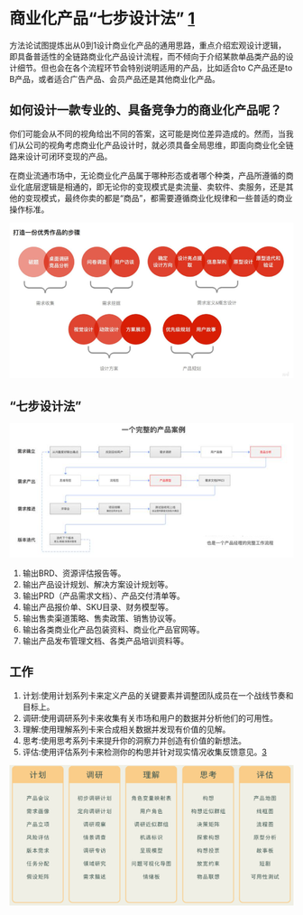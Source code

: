 # 商业化产品“七步设计法” [1]

方法论试图提炼出从0到1设计商业化产品的通用思路，重点介绍宏观设计逻辑，即具备普适性的全链路商业化产品设计流程，而不倾向于介绍某款单品类产品的设计细节。但也会在各个流程环节会特别说明适用的产品，比如适合to C产品还是to B产品，或者适合广告产品、会员产品还是其他商业化产品。

## 如何设计一款专业的、具备竞争力的商业化产品呢？

你们可能会从不同的视角给出不同的答案，这可能是岗位差异造成的。然而，当我们从公司的视角考虑商业化产品设计时，就必须具备全局思维，即面向商业化全链路来设计可闭环变现的产品。

在商业流通市场中，无论商业化产品属于哪种形态或者哪个种类，产品所遵循的商业化底层逻辑是相通的，即无论你的变现模式是卖流量、卖软件、卖服务，还是其他的变现模式，最终你卖的都是“商品”，都需要遵循商业化规律和一些普适的商业操作标准。

![打造一份优秀作品的步骤](../img/steps.png)

## “七步设计法”

![一个完整的产品案例[3]](../img/PM_process.png)

1. 输出BRD、资源评估报告等。
1. 输出产品设计规划、解决方案设计规划等。
1. 输出PRD（产品需求文档）、产品交付清单等。
1. 输出产品报价单、SKU目录、财务模型等。
1. 输出售卖渠道策略、售卖政策、销售协议等。
1. 输出各类商业化产品包装资料、商业化产品官网等。
1. 输出产品发布管理文档、各类产品培训资料等。

## 工作

1. 计划:使用计划系列卡来定义产品的关键要素并调整团队成员在一个战线节奏和目标上。
1. 调研:使用调研系列卡来收集有关市场和用户的数据并分析他们的可用性。
1. 理解:使用理解系列卡来合成相关数据并发现有价值的见解。
1. 思考:使用思考系列卡来提升你的洞察力并创造有价值的新想法。
1. 评估:使用评估系列卡来检测你的构思并针对现实情况收集反馈意见。[3]

![PM work](../img/PM_work.png)

[1]: http://www.woshipm.com/pd/3784247.html
[2]: https://www.zhihu.com/question/311376037/answer/1628258822
[3]: https://www.zhihu.com/search?type=content&q=AI%E4%BA%A7%E5%93%81%E7%BB%8F%E7%90%86
